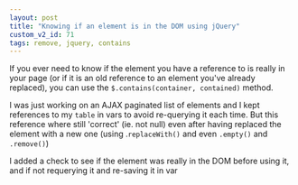 ```yaml
---
layout: post
title: "Knowing if an element is in the DOM using jQuery"
custom_v2_id: 71
tags: remove, jquery, contains
---
```


If you ever need to know if the element you have a reference to is really in
your page (or if it is an old reference to an element you've already
replaced), you can use the `$.contains(container, contained)` method.

I was just working on an AJAX paginated list of elements and I kept references
to my `table` in vars to avoid re-querying it each time. But this reference
where still 'correct' (ie. not null) even after having replaced the element
with a new one (using .`replaceWith()` and even `.empty()` and `.remove()`)

I added a check to see if the element was really in the DOM before using it,
and if not requerying it and re-saving it in var